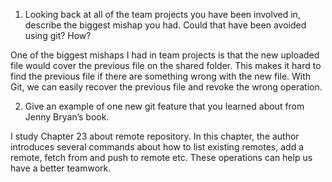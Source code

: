 1. Looking back at all of the team projects you have been involved in, describe the biggest mishap you had. Could that have been avoided using git? How?

One of the biggest mishaps I had in team projects is that the new uploaded file would cover the previous file on the shared folder. This makes it hard to find the previous file if there are something wrong with the new file. With Git, we can easily recover the previous file and revoke the wrong operation.

2.	Give an example of one new git feature that you learned about from Jenny Bryan’s book.

I study Chapter 23 about remote repository. In this chapter, the author introduces several commands about how to list existing remotes, add a remote, fetch from and push to remote etc. These operations can help us have a better teamwork.
